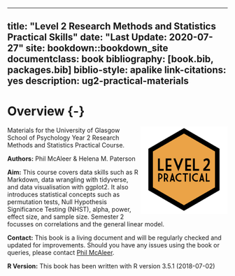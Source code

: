 
--- 
title: "Level 2 Research Methods and Statistics Practical Skills"
date: "Last Update: 2020-07-27"
site: bookdown::bookdown_site
documentclass: book
bibliography: [book.bib, packages.bib]
biblio-style: apalike
link-citations: yes
description: ug2-practical-materials
---



# Overview {-}

<img src="images/L2.png" style="width: 200px; float: right;">

Materials for the University of Glasgow School of Psychology Year 2 Research Methods and Statistics Practical Course. 

**Authors:** Phil McAleer & Helena M. Paterson

**Aim:** This course covers data skills such as R Markdown, data wrangling with tidyverse, and data visualisation with ggplot2. It also introduces statistical concepts such as permutation tests, Null Hypothesis Significance Testing (NHST), alpha, power, effect size, and sample size. Semester 2 focusses on correlations and the general linear model.

**Contact:** This book is a living document and will be regularly checked and updated for improvements. Should you have any issues using the book or queries, please contact [Phil McAleer](mailto:philip.mcaleer@glasgow.ac.uk).

**R Version:** This book has been written with R version 3.5.1 (2018-07-02)
